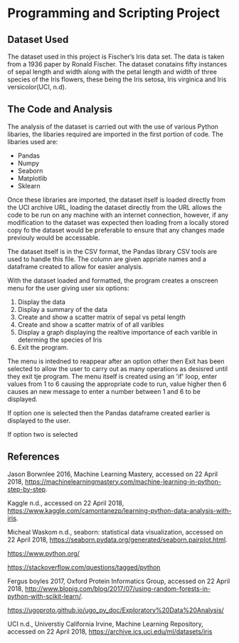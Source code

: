 # Programming and Scripting Project 


## Dataset Used
The dataset used in this project is Fischer’s Iris data set. The data is taken from a 1936 paper by Ronald Fischer. The dataset conatains fifty instances of sepal length and width along with the petal length and width of three species of the Iris flowers, these being the Iris setosa, Iris virginica and Iris versicolor(UCI, n.d). 


## The Code and Analysis

The analysis of the dataset is carried out with the use of various Python libaries, the libaries required are imported in the first portion of code. The libaries used are:
* Pandas
* Numpy
* Seaborn
* Matplotlib
* Sklearn 

Once these libraries are imported, the dataset itself is loaded directly from the UCI archive URL, loading the dataset directly from the URL allows the code to be run on any machine with an internet connection, however, if any modification to the dataset was expected then loading from a locally stored copy fo the dataset would be preferable to ensure that any changes made previouly would be accessable. 

The dataset itself is in the CSV format, the Pandas library CSV tools are used to handle this file. The column are given appriate names and a dataframe created to allow for easier analysis. 

With the dataset loaded and formatted, the program creates a onscreen menu for the user giving user six options:
1. Display the data 
2. Display a summary of the data 
3. Create and show a scatter matrix of sepal vs petal length
4. Create and show a scatter matrix of of all varibles 
5. Display a graph displaying the realtive importance of each varible in determing the species of Iris
6. Exit the program.

The menu is intedned to reappear after an option other then Exit  has been selected to allow the user to carry out as many operations as desisred until they exit tje program. The menu itself is created using an 'if' loop, enter values from 1 to 6 causing the appropriate code to run, value higher then 6 causes an new message to enter a number between 1 and 6  to be displayed. 

If option one is selected then the Pandas dataframe created earlier is displayed to the user. 

If option two is selected 


## References
Jason Borwnlee 2016, Machine Learning Mastery, accessed on 22 April 2018,
<https://machinelearningmastery.com/machine-learning-in-python-step-by-step>.

Kaggle n.d., accessed on 22 April 2018, 
<https://www.kaggle.com/camontanezp/learning-python-data-analysis-with-iris>.

Micheal Waskom n.d., seaborn: statistical data visualization, accessed on 22 April 2018,
<https://seaborn.pydata.org/generated/seaborn.pairplot.html>.

https://www.python.org/

https://stackoverflow.com/questions/tagged/python

Fergus boyles 2017, Oxford Protein Informatics Group, accessed on 22 April 2018, 
<http://www.blopig.com/blog/2017/07/using-random-forests-in-python-with-scikit-learn/>.

https://ugoproto.github.io/ugo_py_doc/Exploratory%20Data%20Analysis/

UCI n.d., Universtiy California Irvine, Machine Learning Repository, accessed on 22 April 2018, <https://archive.ics.uci.edu/ml/datasets/iris>